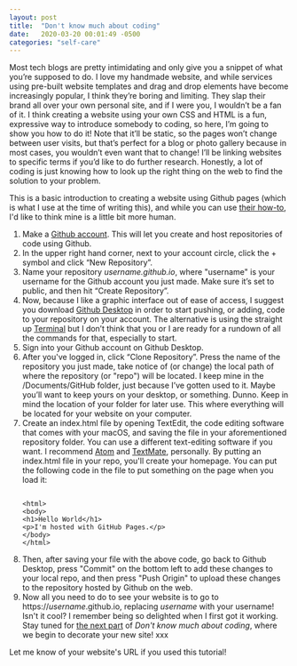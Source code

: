 ```yaml
---
layout: post
title:  "Don't know much about coding"
date:   2020-03-20 00:01:49 -0500
categories: "self-care"
---
```


Most tech blogs are pretty intimidating and only give you a snippet of what you’re supposed to do. I love my handmade website, and while services using pre-built website templates and drag and drop elements have become increasingly popular, I think they’re boring and limiting. They slap their brand all over your own personal site, and if I were you, I wouldn’t be a fan of it. I think creating a website using your own CSS and HTML is a fun, expressive way to introduce somebody to coding, so here, I’m going to show you how to do it! Note that it’ll be static, so the pages won’t change between user visits, but that’s perfect for a blog or photo gallery because in most cases, you wouldn’t even want that to change! I’ll be linking websites to specific terms if you’d like to do further research. Honestly, a lot of coding is just knowing how to look up the right thing on the web to find the solution to your problem.

This is a basic introduction to creating a website using Github pages (which is what I use at the time of writing this), and while you can use <a href="https://pages.github.com/" target="_blank">their how-to</a>, I'd like to think mine is a little bit more human.<!-- more -->

<ol><li>Make a <a href="https://github.com/" target="_blank">Github account</a>. This will let you create and host repositories of code using Github.</li>
<li>In the upper right hand corner, next to your account circle, click the + symbol and click “New Repository”.</li>
<li>Name your repository <i>username.github.io</i>, where "username" is your username for the Github account you just made. Make sure it’s set to public, and then hit “Create Repository”.</li>
<li>Now, because I like a graphic interface out of ease of access, I suggest you download <a href="https://desktop.github.com/" target="_blank">Github Desktop</a> in order to start pushing, or adding, code to your repository on your account. The alternative is using the straight up <a href="https://pages.github.com/#terminal-step-1" target="_blank">Terminal</a> but I don’t think that you or I are ready for a rundown of all the commands for that, especially to start.</li>
<li>Sign into your Github account on Github Desktop.</li>
<li>After you've logged in, click “Clone Repository”. Press the name of the repository you just made, take notice of (or change) the local path of where the repository (or "repo") will be located. I keep mine in the /Documents/GitHub folder, just because I’ve gotten used to it. Maybe you’ll want to keep yours on your desktop, or something. Dunno. Keep in mind the location of your folder for later use. This where everything will be located for your website on your computer.</li>
<li>Create an index.html file by opening TextEdit, the code editing software that comes with your macOS, and saving the file in your aforementioned repository folder. You can use a different text-editing software if you want. I recommend <a href="https://atom.io/" target="_blank">Atom</a> and <a href="https://macromates.com/" target="_blank">TextMate</a>, personally. By putting an index.html file in your repo, you'll create your homepage. You can put the following code in the file to put something on the page when you load it:
<pre><code><!DOCTYPE html>
&lt;html&gt;
&lt;body&gt;
&lt;h1&gt;Hello World&lt;/h1&gt;
&lt;p&gt;I'm hosted with GitHub Pages.&lt;/p&gt;
&lt;/body&gt;
&lt;/html&gt;
</code></pre></li>
<li>Then, after saving your file with the above code, go back to Github Desktop, press "Commit" on the bottom left to add these changes to your local repo, and then press "Push Origin" to upload these changes to the repository hosted by Github on the web.</li>
<li>Now all you need to do to see your website is to go to https://<i>username</i>.github.io, replacing <i>username</i> with your username! Isn't it cool? I remember being so delighted when I first got it working. Stay tuned for <a href="https://wiks.wiki/self-care/2020/03/20/coding-a-site-i.html">the next part</a> of <em>Don't know much about coding</em>, where we begin to decorate your new site! xxx</li></ol>

Let me know of your website's URL if you used this tutorial!